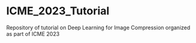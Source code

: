 # ICME_2023_Tutorial
Repository of tutorial on Deep Learning for Image Compression organized as part of ICME 2023
